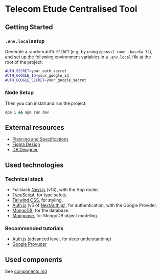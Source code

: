 # Telecom Etude Centralised Tool

## Getting Started

### `.env.local`setup

Generate a random `AUTH_SECRET` (e.g. by using `openssl rand -base64 32`), and set up the following environment variables in a `.env.local` file at the root of the project:

```bash
AUTH_SECRET=your_auth_secret
AUTH_GOOGLE_ID=your_google_id
AUTH_GOOGLE_SECRET=your_google_secret
```

### Node Setup

Then you can install and run the project:

```bash
npm i && npm run dev
```

## External resources

- [Planning and Specifications](https://docs.google.com/document/d/1CzvHDF7RaJH02KWRsCnQcQE092i8NNxbOPfbOsbXEHg/edit?usp=sharing)
- [Figma Design](https://www.figma.com/design/3MOoUXn1fM81b36aXTMpKJ/Telecom-Etude-Centralized-Tool?node-id=0-1&t=yhJvmaIEMpC5kIlt-1)
- [DB Designer](https://dbdesigner.page.link/URRwLbFdp8r9qiiF6)

## Used technologies

### Technical stack

- Fullstack [Next.js](https://nextjs.org/) (v14), with the App router.
- [TypeScript](https://www.typescriptlang.org/), for type safety.
- [Tailwind CSS](https://tailwindcss.com/), for styling.
- [Auth.js](https://authjs.dev/) (v5 of [NextAuth.js](https://next-auth.js.org/)), for authentication, with the Google Provider.
- [MongoDB](https://www.mongodb.com/), for the database.
- [Mongoose](https://mongoosejs.com/), for MongoDB object modeling.

### Recommended tutorials

- [Auth.js](https://www.youtube.com/watch?v=1MTyCvS05V4) (advanced level, for deep understanding)
- [Google Provuder](https://www.youtube.com/watch?v=Rs8018RO5YQ)

## Used components

See [components.md](./components.md)
